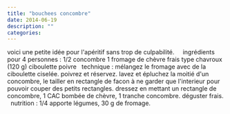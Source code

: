 ```yaml
---
title: "bouchees concombre"
date: 2014-06-19
description: ""
categories: 
---
```


          
 voici une petite idée pour l'apéritif sans trop de culpabilité.   &nbsp;      &nbsp;   ingrédients pour 4 personnes :   1/2 concombre   1 fromage de chèvre frais type chavroux (120 g)   ciboulette   poivre   &nbsp;   technique :   mélangez le fromage avec de la ciboulette ciselée. poivrez et réservez.   lavez et épluchez la moitié d'un concombre, le tailler en rectangle de facon à ne garder que l'interieur pour pouvoir   couper des petits rectangles.   dressez en mettant un rectangle de concombre, 1 CAC bombée de chèvre, 1 tranche concombre.   déguster frais.   &nbsp;   nutrition : 1/4 apporte légumes, 30 g de fromage. 

                          
